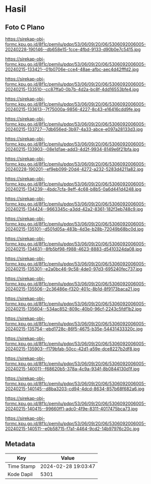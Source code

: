 # Hasil

## Foto C Plano

https://sirekap-obj-formc.kpu.go.id/8f1c/pemilu/pdpr/53/06/09/20/06/5306092006005-20240228-190146--db658e15-1cce-4fbd-9133-d90b0e7c5415.jpg

https://sirekap-obj-formc.kpu.go.id/8f1c/pemilu/pdpr/53/06/09/20/06/5306092006005-20240215-133421--01b0706e-cce4-48ae-afbc-aec4d42fffd2.jpg

https://sirekap-obj-formc.kpu.go.id/8f1c/pemilu/pdpr/53/06/09/20/06/5306092006005-20240215-133510--cc87ffa0-0b7b-4d2a-bc8f-4dd16553bfe4.jpg

https://sirekap-obj-formc.kpu.go.id/8f1c/pemilu/pdpr/53/06/09/20/06/5306092006005-20240215-133613--7f75000a-9856-4227-8c43-e16416cdd9fe.jpg

https://sirekap-obj-formc.kpu.go.id/8f1c/pemilu/pdpr/53/06/09/20/06/5306092006005-20240215-133727--7db656ed-3b97-4a33-abce-e097a28133d3.jpg

https://sirekap-obj-formc.kpu.go.id/8f1c/pemilu/pdpr/53/06/09/20/06/5306092006005-20240215-133903--08e1d1ae-add3-4d2f-9934-8149e6f21bfa.jpg

https://sirekap-obj-formc.kpu.go.id/8f1c/pemilu/pdpr/53/06/09/20/06/5306092006005-20240228-190201--ef9eb099-20d4-4272-a232-5283d4211a82.jpg

https://sirekap-obj-formc.kpu.go.id/8f1c/pemilu/pdpr/53/06/09/20/06/5306092006005-20240215-134239--4bdc7cfa-9eff-4c68-b8b5-0a6d441d4248.jpg

https://sirekap-obj-formc.kpu.go.id/8f1c/pemilu/pdpr/53/06/09/20/06/5306092006005-20240215-134424--9663345c-a3dd-42a2-8361-182f3eb748c9.jpg

https://sirekap-obj-formc.kpu.go.id/8f1c/pemilu/pdpr/53/06/09/20/06/5306092006005-20240215-135101--d501d05a-483b-4d3e-b28b-72049b68bc0d.jpg

https://sirekap-obj-formc.kpu.go.id/8f1c/pemilu/pdpr/53/06/09/20/06/5306092006005-20240215-134631--8fb5bf98-f988-4623-8883-d5410324da08.jpg

https://sirekap-obj-formc.kpu.go.id/8f1c/pemilu/pdpr/53/06/09/20/06/5306092006005-20240215-135301--e2a0bc46-9c58-4de0-97d3-695240fec737.jpg

https://sirekap-obj-formc.kpu.go.id/8f1c/pemilu/pdpr/53/06/09/20/06/5306092006005-20240215-135506--2c36486e-f320-401c-8b1d-8f9173baca21.jpg

https://sirekap-obj-formc.kpu.go.id/8f1c/pemilu/pdpr/53/06/09/20/06/5306092006005-20240215-135604--534ac852-809c-40b0-96cf-2243c5fdf1b2.jpg

https://sirekap-obj-formc.kpu.go.id/8f1c/pemilu/pdpr/53/06/09/20/06/5306092006005-20240215-135754--ebd1728c-86f5-4675-b35e-54431433320c.jpg

https://sirekap-obj-formc.kpu.go.id/8f1c/pemilu/pdpr/53/06/09/20/06/5306092006005-20240215-135903--f179bfab-50cc-42d1-a59e-dce8227b2df8.jpg

https://sirekap-obj-formc.kpu.go.id/8f1c/pemilu/pdpr/53/06/09/20/06/5306092006005-20240215-140011--f68620b5-378a-4c9a-934f-8b0844130d1f.jpg

https://sirekap-obj-formc.kpu.go.id/8f1c/pemilu/pdpr/53/06/09/20/06/5306092006005-20240215-140145--d8ba3203-cd94-4dcd-8634-857b68f682a6.jpg

https://sirekap-obj-formc.kpu.go.id/8f1c/pemilu/pdpr/53/06/09/20/06/5306092006005-20240215-140415--99660ff1-adc0-4f9e-8311-4017475bca73.jpg

https://sirekap-obj-formc.kpu.go.id/8f1c/pemilu/pdpr/53/06/09/20/06/5306092006005-20240215-140511--e0b58715-f7a1-4464-9cd2-14b97976c20c.jpg


## Metadata

| Key        | Value               |
| ---------- | ------------------- |
| Time Stamp | 2024-02-28 19:03:47 |
| Kode Dapil | 5301                |



